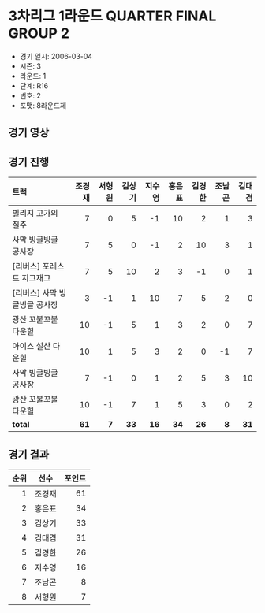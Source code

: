 # 3차리그 1라운드 QUARTER FINAL GROUP 2

- 경기 일시: 2006-03-04
- 시즌: 3
- 라운드: 1
- 단계: R16
- 번호: 2
- 포맷: 8라운드제





## 경기 영상
## 경기 진행

| 트랙 | 조경재 | 서형원 | 김상기 | 지수영 | 홍은표 | 김경한 | 조남곤 | 김대겸 |
|:---|---:|---:|---:|---:|---:|---:|---:|---:|
| 빌리지 고가의 질주 | 7 | 0 | 5 | -1 | 10 | 2 | 1 | 3 |
| 사막 빙글빙글 공사장 | 7 | 5 | 0 | -1 | 2 | 10 | 3 | 1 |
| [리버스] 포레스트 지그재그 | 7 | 5 | 10 | 2 | 3 | -1 | 0 | 1 |
| [리버스] 사막 빙글빙글 공사장 | 3 | -1 | 1 | 10 | 7 | 5 | 2 | 0 |
| 광산 꼬불꼬불 다운힐 | 10 | -1 | 5 | 1 | 3 | 2 | 0 | 7 |
| 아이스 설산 다운힐 | 10 | 1 | 5 | 3 | 2 | 0 | -1 | 7 |
| 사막 빙글빙글 공사장 | 7 | -1 | 0 | 1 | 2 | 5 | 3 | 10 |
| 광산 꼬불꼬불 다운힐 | 10 | -1 | 7 | 1 | 5 | 3 | 0 | 2 |
| __total__ | __61__ | __7__ | __33__ | __16__ | __34__ | __26__ | __8__ | __31__ |




## 경기 결과

| 순위 | 선수 | 포인트 |
|---:|:---:|---:|
| 1 | 조경재 | 61 |
| 2 | 홍은표 | 34 |
| 3 | 김상기 | 33 |
| 4 | 김대겸 | 31 |
| 5 | 김경한 | 26 |
| 6 | 지수영 | 16 |
| 7 | 조남곤 | 8 |
| 8 | 서형원 | 7 |


